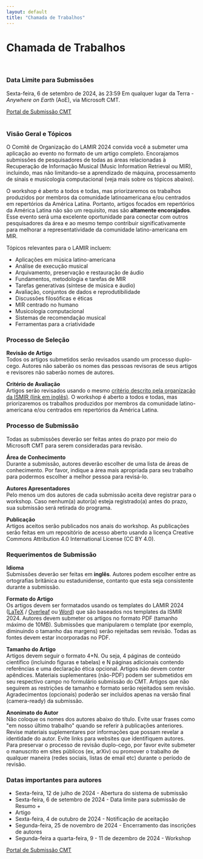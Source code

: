 ```yaml
---
layout: default
title: "Chamada de Trabalhos"
---
```


# Chamada de Trabalhos
<br>

### Data Limite para Submissões
Sexta-feira, 6 de setembro de 2024, às 23:59 Em qualquer lugar da Terra -
*Anywhere on Earth* (AoE), via Microsoft CMT.

<div class="row justify-content-center">
  <a class="submission-btn" href="https://cmt3.research.microsoft.com/LAMIR2024">Portal de Submissão CMT</a>
</div>
<br>

### Visão Geral e Tópicos
O Comitê de Organização do LAMIR 2024 convida você a submeter uma aplicação ao
evento no formato de um artigo completo. Encorajamos submissões de pesquisadores
de todas as áreas relacionadas à Recuperação de Informação Musical (Music
Information Retrieval ou MIR), incluindo, mas não limitando-se a aprendizado de
máquina, processamento de sinais e musicologia computacional (veja mais sobre os
tópicos abaixo).

O workshop é aberto a todos e todas, mas priorizaremos os trabalhos produzidos
por membros da comunidade latinoamericana e/ou centrados em repertórios da
América Latina. Portanto, artigos focados em repertórios da América Latina não
são um requisito, mas são **altamente encorajados**. Esse evento será uma excelente
oportunidade para conectar com outros pesquisadores da área e ao mesmo tempo
contribuir significativamente para melhorar a representatividade da comunidade
latino-americana em MIR.

Tópicos relevantes para o LAMIR incluem:
* Aplicações em música latino-americana
* Análise de execução musical
* Arquivamento, preservação e restauração de áudio
* Fundamentos, metodologia e tarefas de MIR
* Tarefas generativas (síntese de música e áudio)
* Avaliação, conjuntos de dados e reprodutibilidade
* Discussões filosóficas e éticas
* MIR centrado no humano
* Musicologia computacional
* Sistemas de recomendação musical
* Ferramentas para a criatividade

### Processo de Seleção

**Revisão de Artigo**
<br>Todos os artigos submetidos serão revisados usando um processo duplo-cego.
Autores não saberão os nomes das pessoas revisoras de seus artigos e revisores
não saberão nomes de autores.

**Critério de Avaliação**
<br>Artigos serão revisados usando o mesmo [critério descrito pela organização da ISMIR (link em inglês)](https://ismir.net/reviewer-guidelines/).
O workshop é aberto a todos e todas, mas priorizaremos os trabalhos produzidos
por membros da comunidade latino-americana e/ou centrados em repertórios da América
Latina.

### Processo de Submissão
Todas as submissões deverão ser feitas antes do prazo por meio do Microsoft CMT
para serem consideradas para revisão.

**Área de Conhecimento**
<br>Durante a submissão, autores deverão escolher de uma lista de áreas de
conhecimento. Por favor, indique a área mais apropriada para seu trabalho para
podermos escolher a melhor pessoa para revisá-lo.

**Autores Apresentadores**
<br>Pelo menos um dos autores de cada submissão aceita deve registrar para o
workshop. Caso nenhum(a) autor(a) esteja registrado(a) antes do prazo, sua
submissão será retirada do programa.

**Publicação**
<br>Artigos aceitos serão publicados nos anais do workshop. As publicações
serão feitas em um repositório de acesso aberto usando a licença Creative
Commons Attribution 4.0 International License (CC BY 4.0).


### Requerimentos de Submissão

**Idioma**
<br>Submissões deverão ser feitas em **inglês**. Autores podem escolher entre as
ortografias britânica ou estadunidense, contanto que esta seja consistente
durante a submissão.

**Formato do Artigo**
<br>Os artigos devem ser formatados usando os templates do LAMIR 2024
([LaTeX](https://github.com/lamir-workshop/paper_templates/blob/master/2024/latex)
/ [Overleaf](https://www.overleaf.com/latex/templates/paper-template-for-lamir-2024/fbvfwxymhhpb)
ou
[Word](https://github.com/lamir-workshop/paper_templates/tree/master/2024/word))
que são baseados nos templates da ISMIR 2024. Autores devem submeter os
artigos no formato PDF (tamanho máximo de 10MB). Submissões que manipularem o
template (por exemplo, diminuindo o tamanho das margens) serão rejeitadas sem
revisão. Todas as fontes devem estar incorporadas no PDF.


**Tamanho do Artigo**
<br>Artigos devem seguir o formato 4+N. Ou seja, 4 páginas de conteúdo
científico (incluindo figuras e tabelas) e N páginas adicionais contendo
referências e uma declaração ética opcional. Artigos não devem conter apêndices.
Materiais suplementares (não-PDF) podem ser submetidos em seu respectivo campo
no formulário submissão do CMT. Artigos que não seguirem as restrições de
tamanho e formato serão rejeitados sem revisão. Agradecimentos (opcionais)
poderão ser incluídos apenas na versão final (camera-ready) da submissão.

**Anonimato do Autor**
<br>Não coloque os nomes dos autores abaixo do título. Evite usar frases como
"em nosso último trabalho" quando se referir à publicações anteriores. Revise
materiais suplementares por informações que possam revelar a identidade do
autor. Evite links para websites que identifiquem autores. Para preservar o
processo de revisão duplo-cego, por favor evite submeter o manuscrito em sites
públicos (ex, arXiv) ou promover o trabalho de qualquer maneira (redes sociais,
listas de email etc) durante o período de revisão.


### Datas importantes para autores
* Sexta-feira, 12 de julho de 2024 - Abertura do sistema de submissão
* Sexta-feira, 6 de setembro de 2024 - Data limite para submissão de Resumo +
* Artigo
* Sexta-feira, 4 de outubro de 2024 - Notificação de aceitação
* Segunda-feira, 25 de novembro de 2024 - Encerramento das inscrições de autores
* Segunda-feira a quarta-feira, 9 - 11 de dezembro de 2024 - Workshop

<div class="row justify-content-center">
  <a class="submission-btn" href="https://cmt3.research.microsoft.com/LAMIR2024">Portal de Submissão CMT</a>
</div>
